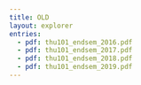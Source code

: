 ```yaml
---
title: OLD
layout: explorer
entries:
  - pdf: thu101_endsem_2016.pdf
  - pdf: thu101_endsem_2017.pdf
  - pdf: thu101_endsem_2018.pdf
  - pdf: thu101_endsem_2019.pdf
---
```

